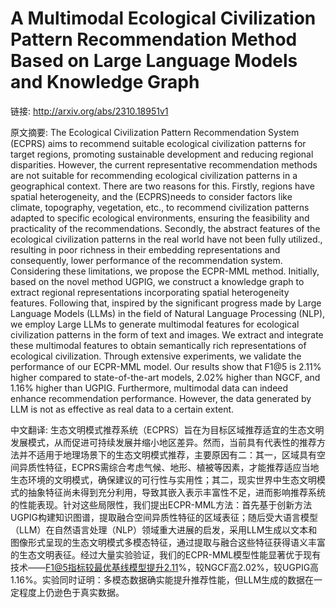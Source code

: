 # A Multimodal Ecological Civilization Pattern Recommendation Method Based on Large Language Models and Knowledge Graph

链接: http://arxiv.org/abs/2310.18951v1

原文摘要:
The Ecological Civilization Pattern Recommendation System (ECPRS) aims to
recommend suitable ecological civilization patterns for target regions,
promoting sustainable development and reducing regional disparities. However,
the current representative recommendation methods are not suitable for
recommending ecological civilization patterns in a geographical context. There
are two reasons for this. Firstly, regions have spatial heterogeneity, and the
(ECPRS)needs to consider factors like climate, topography, vegetation, etc., to
recommend civilization patterns adapted to specific ecological environments,
ensuring the feasibility and practicality of the recommendations. Secondly, the
abstract features of the ecological civilization patterns in the real world
have not been fully utilized., resulting in poor richness in their embedding
representations and consequently, lower performance of the recommendation
system. Considering these limitations, we propose the ECPR-MML method.
Initially, based on the novel method UGPIG, we construct a knowledge graph to
extract regional representations incorporating spatial heterogeneity features.
Following that, inspired by the significant progress made by Large Language
Models (LLMs) in the field of Natural Language Processing (NLP), we employ
Large LLMs to generate multimodal features for ecological civilization patterns
in the form of text and images. We extract and integrate these multimodal
features to obtain semantically rich representations of ecological
civilization. Through extensive experiments, we validate the performance of our
ECPR-MML model. Our results show that F1@5 is 2.11% higher compared to
state-of-the-art models, 2.02% higher than NGCF, and 1.16% higher than UGPIG.
Furthermore, multimodal data can indeed enhance recommendation performance.
However, the data generated by LLM is not as effective as real data to a
certain extent.

中文翻译:
生态文明模式推荐系统（ECPRS）旨在为目标区域推荐适宜的生态文明发展模式，从而促进可持续发展并缩小地区差异。然而，当前具有代表性的推荐方法并不适用于地理场景下的生态文明模式推荐，主要原因有二：其一，区域具有空间异质性特征，ECPRS需综合考虑气候、地形、植被等因素，才能推荐适应当地生态环境的文明模式，确保建议的可行性与实用性；其二，现实世界中生态文明模式的抽象特征尚未得到充分利用，导致其嵌入表示丰富性不足，进而影响推荐系统的性能表现。针对这些局限性，我们提出ECPR-MML方法：首先基于创新方法UGPIG构建知识图谱，提取融合空间异质性特征的区域表征；随后受大语言模型（LLM）在自然语言处理（NLP）领域重大进展的启发，采用LLM生成以文本和图像形式呈现的生态文明模式多模态特征，通过提取与融合这些特征获得语义丰富的生态文明表征。经过大量实验验证，我们的ECPR-MML模型性能显著优于现有技术——F1@5指标较最优基线模型提升2.11%，较NGCF高2.02%，较UGPIG高1.16%。实验同时证明：多模态数据确实能提升推荐性能，但LLM生成的数据在一定程度上仍逊色于真实数据。


